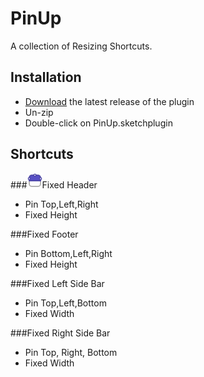 # PinUp
A collection of Resizing Shortcuts. 

## Installation

- [Download](https://github.com/acollurafici/PinUp/releases/tag/v0.3.2) the latest release of the plugin
- Un-zip
- Double-click on PinUp.sketchplugin

## Shortcuts


###<img src="images/tlrh.png" height="24" width="24"/>Fixed Header
- Pin Top,Left,Right
- Fixed Height

###Fixed Footer
- Pin Bottom,Left,Right 
- Fixed Height

###Fixed Left Side Bar 
- Pin Top,Left,Bottom 
- Fixed Width

###Fixed Right Side Bar 
- Pin Top, Right, Bottom 
- Fixed Width


